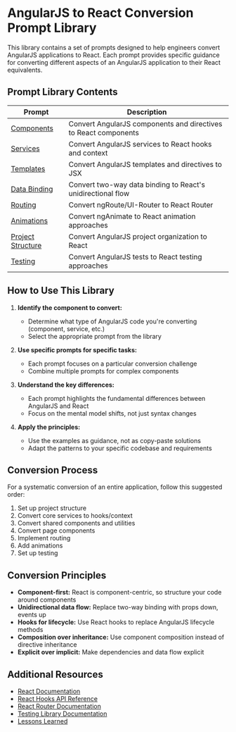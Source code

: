 # AngularJS to React Conversion Prompt Library

This library contains a set of prompts designed to help engineers convert AngularJS applications to React. Each prompt provides specific guidance for converting different aspects of an AngularJS application to their React equivalents.

## Prompt Library Contents

| Prompt | Description |
|--------|-------------|
| [Components](./COMPONENTS.md) | Convert AngularJS components and directives to React components |
| [Services](./SERVICES.md) | Convert AngularJS services to React hooks and context |
| [Templates](./TEMPLATES.md) | Convert AngularJS templates and directives to JSX |
| [Data Binding](./DATA-BINDING.md) | Convert two-way data binding to React's unidirectional flow |
| [Routing](./ROUTING.md) | Convert ngRoute/UI-Router to React Router |
| [Animations](./ANIMATIONS.md) | Convert ngAnimate to React animation approaches |
| [Project Structure](./PROJECT-STRUCTURE.md) | Convert AngularJS project organization to React |
| [Testing](./TESTING.md) | Convert AngularJS tests to React testing approaches |

## How to Use This Library

1. **Identify the component to convert:**
   - Determine what type of AngularJS code you're converting (component, service, etc.)
   - Select the appropriate prompt from the library

2. **Use specific prompts for specific tasks:**
   - Each prompt focuses on a particular conversion challenge
   - Combine multiple prompts for complex components

3. **Understand the key differences:**
   - Each prompt highlights the fundamental differences between AngularJS and React
   - Focus on the mental model shifts, not just syntax changes

4. **Apply the principles:**
   - Use the examples as guidance, not as copy-paste solutions
   - Adapt the patterns to your specific codebase and requirements

## Conversion Process

For a systematic conversion of an entire application, follow this suggested order:

1. Set up project structure
2. Convert core services to hooks/context
3. Convert shared components and utilities
4. Convert page components
5. Implement routing
6. Add animations
7. Set up testing

## Conversion Principles

- **Component-first:** React is component-centric, so structure your code around components
- **Unidirectional data flow:** Replace two-way binding with props down, events up
- **Hooks for lifecycle:** Use React hooks to replace AngularJS lifecycle methods
- **Composition over inheritance:** Use component composition instead of directive inheritance
- **Explicit over implicit:** Make dependencies and data flow explicit

## Additional Resources

- [React Documentation](https://reactjs.org/docs/getting-started.html)
- [React Hooks API Reference](https://reactjs.org/docs/hooks-reference.html)
- [React Router Documentation](https://reactrouter.com/en/main)
- [Testing Library Documentation](https://testing-library.com/docs/)
- [Lessons Learned](./LESSONS_LEARNED.md)
